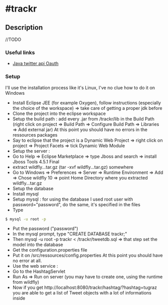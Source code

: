 # #trackr

## Description

//TODO

### Useful links
* [Java twitter api Oauth](https://stackoverflow.com/questions/13387025/simplest-java-example-retrieving-user-timeline-with-twitter-api-version-1-1)

### Setup

I'll use the installation process like it's Linux, I've no clue how to do it on Windows

* Install Eclipse JEE (for example Oxygen), follow instructions (especially the choice of the workspace) => take care of getting a proper jdk before
* Clone the project into the eclipse workspace
* Setup the build path : add every .jar from /trackr/lib in the Build Path (right click on project =>  Build Path => Configure Build Path => Libraries => Add external jar) 
At this point you should have no errors in the ressources packages
* Say to eclipse that the project is a Dynamic Web Project => right click on project => Project Facets => tick Dynamic Web Module
* Setup the server :
 * Go to Help => Eclipse Marketplace => type Jboss and search => install Jboss Tools 4.5.1 Final
 * extract wildfly...tar.gz (tar -xvf wildfly...tar.gz) somewhere
 * Go to Windows => Preferences => Server => Runtime Environment => Add => Chose wildfly 10 => point Home Directory where you extracted wildfly...tar.gz
* Setup the database
 * Install mysql 
 * Setup mysql : for using the database I used root user with password="password", do the same, it's specified in the files
 * Type
```bash
$ mysql -u root -p 
 ```
 * Put the password ("password")
 * In the mysql prompt, type "CREATE DATABASE trackr;"
 * Then mysql -u root -p trackr < /trackr/tweetdb.sql => that step set the model into the database
* Get the configuration.properties file
* Put it on /src/ressources/config.properties
At this point you should have no error at all.
* Use the web service :
 * Go to the HashtagServlet
 * Run As => Run on server (you may have to create one, using the runtime from wildfly)
 * Now if you get http://localhost:8080/trackr/hashtag/?hashtag=tugraz you are able to get a list of Tweet objects with a lot of informations inside




